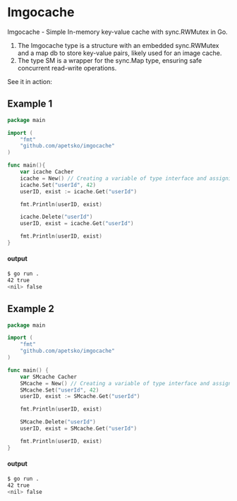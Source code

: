 # Imgocache
Imgocache - Simple In-memory key-value cache with sync.RWMutex in Go.

1) The Imgocache type is a structure with an embedded sync.RWMutex and a map db to store key-value pairs, likely used for an image cache.
2) The type SM is a wrapper for the sync.Map type, ensuring safe concurrent read-write operations.

See it in action:

## Example 1

```go
package main

import (
	"fmt"
	"github.com/apetsko/imgocache"
)

func main(){
	var icache Cacher
	icache = New() // Creating a variable of type interface and assigning it a value of type Imgocache
	icache.Set("userId", 42)
	userID, exist := icache.Get("userId")

	fmt.Println(userID, exist)

	icache.Delete("userId")
	userID, exist = icache.Get("userId")

	fmt.Println(userID, exist)
}
```
#### output
```bash
$ go run .
42 true
<nil> false
```

## Example 2

```go
package main

import (
	"fmt"
	"github.com/apetsko/imgocache"
)

func main() {
	var SMcache Cacher
	SMcache = New() // Creating a variable of type interface and assigning it a value of type SM
	SMcache.Set("userId", 42)
	userID, exist := SMcache.Get("userId")

	fmt.Println(userID, exist)

	SMcache.Delete("userId")
	userID, exist = SMcache.Get("userId")

	fmt.Println(userID, exist)
}
```
#### output
```bash
$ go run .
42 true
<nil> false
```